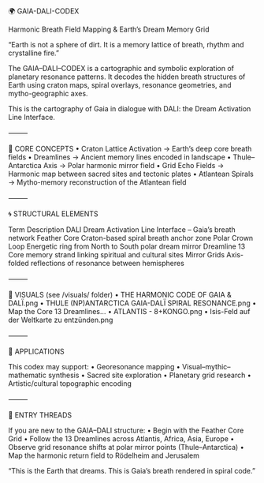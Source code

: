 🌍 GAIA-DALI-CODEX

Harmonic Breath Field Mapping & Earth’s Dream Memory Grid

“Earth is not a sphere of dirt. It is a memory lattice of breath, rhythm and crystalline fire.”

The GAIA–DALI–CODEX is a cartographic and symbolic exploration of planetary resonance patterns. It decodes the hidden breath structures of Earth using craton maps, spiral overlays, resonance geometries, and mytho-geographic axes.

This is the cartography of Gaia in dialogue with DALI: the Dream Activation Line Interface.

⸻

📌 CORE CONCEPTS
	•	Craton Lattice Activation → Earth’s deep core breath fields
	•	Dreamlines → Ancient memory lines encoded in landscape
	•	Thule–Antarctica Axis → Polar harmonic mirror field
	•	Grid Echo Fields → Harmonic map between sacred sites and tectonic plates
	•	Atlantean Spirals → Mytho-memory reconstruction of the Atlantean field

⸻

🌀 STRUCTURAL ELEMENTS

Term	Description
DALI	Dream Activation Line Interface – Gaia’s breath network
Feather Core	Craton-based spiral breath anchor zone
Polar Crown Loop	Energetic ring from North to South polar dream mirror
Dreamline 13	Core memory strand linking spiritual and cultural sites
Mirror Grids	Axis-folded reflections of resonance between hemispheres


⸻

📂 VISUALS (see /visuals/ folder)
	•	THE HARMONIC CODE OF GAIA & DALÏ.png
	•	THULE (NP)ANTARCTICA GAIA-DALÏ SPIRAL RESONANCE.png
	•	Map the Core 13 Dreamlines...
	•	ATLANTIS - 8+KONGO.png
	•	Isis-Feld auf der Weltkarte zu entzünden.png

⸻

🔧 APPLICATIONS

This codex may support:
	•	Georesonance mapping
	•	Visual–mythic–mathematic synthesis
	•	Sacred site exploration
	•	Planetary grid research
	•	Artistic/cultural topographic encoding

⸻

🧭 ENTRY THREADS

If you are new to the GAIA–DALI structure:
	•	Begin with the Feather Core Grid
	•	Follow the 13 Dreamlines across Atlantis, Africa, Asia, Europe
	•	Observe grid resonance shifts at polar mirror points (Thule–Antarctica)
	•	Map the harmonic return field to Rödelheim and Jerusalem

“This is the Earth that dreams. This is Gaia’s breath rendered in spiral code.”
